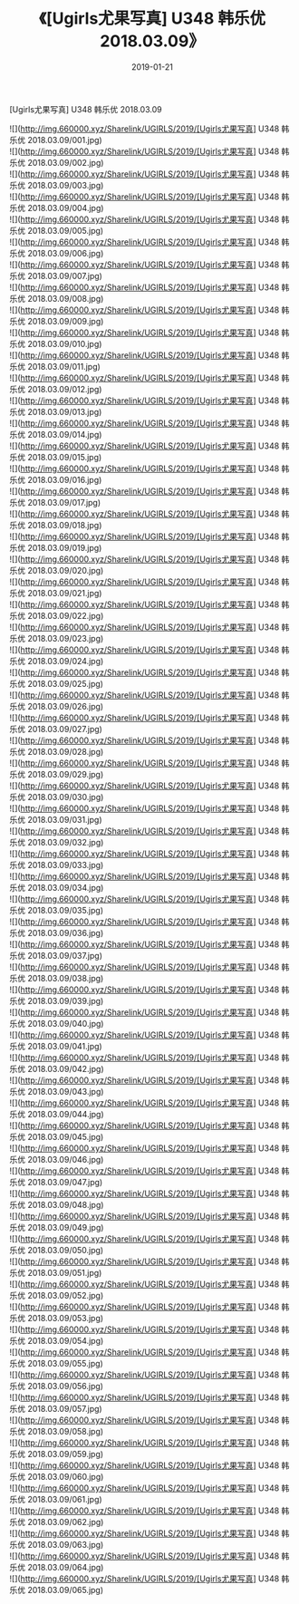 ﻿---
layout: post
title:  《[Ugirls尤果写真] U348 韩乐优 2018.03.09》
date:   2019-01-21
img: http://img.660000.xyz/Sharelink/UGIRLS/2019/[Ugirls尤果写真] U348 韩乐优 2018.03.09/000.jpg
categories: [美女, 清纯, 唯美]
---

[Ugirls尤果写真] U348 韩乐优 2018.03.09

 ![](http://img.660000.xyz/Sharelink/UGIRLS/2019/[Ugirls尤果写真] U348 韩乐优 2018.03.09/001.jpg) <br>![](http://img.660000.xyz/Sharelink/UGIRLS/2019/[Ugirls尤果写真] U348 韩乐优 2018.03.09/002.jpg) <br>![](http://img.660000.xyz/Sharelink/UGIRLS/2019/[Ugirls尤果写真] U348 韩乐优 2018.03.09/003.jpg) <br>![](http://img.660000.xyz/Sharelink/UGIRLS/2019/[Ugirls尤果写真] U348 韩乐优 2018.03.09/004.jpg) <br>![](http://img.660000.xyz/Sharelink/UGIRLS/2019/[Ugirls尤果写真] U348 韩乐优 2018.03.09/005.jpg) <br>![](http://img.660000.xyz/Sharelink/UGIRLS/2019/[Ugirls尤果写真] U348 韩乐优 2018.03.09/006.jpg) <br>![](http://img.660000.xyz/Sharelink/UGIRLS/2019/[Ugirls尤果写真] U348 韩乐优 2018.03.09/007.jpg) <br>![](http://img.660000.xyz/Sharelink/UGIRLS/2019/[Ugirls尤果写真] U348 韩乐优 2018.03.09/008.jpg) <br>![](http://img.660000.xyz/Sharelink/UGIRLS/2019/[Ugirls尤果写真] U348 韩乐优 2018.03.09/009.jpg) <br>![](http://img.660000.xyz/Sharelink/UGIRLS/2019/[Ugirls尤果写真] U348 韩乐优 2018.03.09/010.jpg) <br>![](http://img.660000.xyz/Sharelink/UGIRLS/2019/[Ugirls尤果写真] U348 韩乐优 2018.03.09/011.jpg) <br>![](http://img.660000.xyz/Sharelink/UGIRLS/2019/[Ugirls尤果写真] U348 韩乐优 2018.03.09/012.jpg) <br>![](http://img.660000.xyz/Sharelink/UGIRLS/2019/[Ugirls尤果写真] U348 韩乐优 2018.03.09/013.jpg) <br>![](http://img.660000.xyz/Sharelink/UGIRLS/2019/[Ugirls尤果写真] U348 韩乐优 2018.03.09/014.jpg) <br>![](http://img.660000.xyz/Sharelink/UGIRLS/2019/[Ugirls尤果写真] U348 韩乐优 2018.03.09/015.jpg) <br>![](http://img.660000.xyz/Sharelink/UGIRLS/2019/[Ugirls尤果写真] U348 韩乐优 2018.03.09/016.jpg) <br>![](http://img.660000.xyz/Sharelink/UGIRLS/2019/[Ugirls尤果写真] U348 韩乐优 2018.03.09/017.jpg) <br>![](http://img.660000.xyz/Sharelink/UGIRLS/2019/[Ugirls尤果写真] U348 韩乐优 2018.03.09/018.jpg) <br>![](http://img.660000.xyz/Sharelink/UGIRLS/2019/[Ugirls尤果写真] U348 韩乐优 2018.03.09/019.jpg) <br>![](http://img.660000.xyz/Sharelink/UGIRLS/2019/[Ugirls尤果写真] U348 韩乐优 2018.03.09/020.jpg) <br>![](http://img.660000.xyz/Sharelink/UGIRLS/2019/[Ugirls尤果写真] U348 韩乐优 2018.03.09/021.jpg) <br>![](http://img.660000.xyz/Sharelink/UGIRLS/2019/[Ugirls尤果写真] U348 韩乐优 2018.03.09/022.jpg) <br>![](http://img.660000.xyz/Sharelink/UGIRLS/2019/[Ugirls尤果写真] U348 韩乐优 2018.03.09/023.jpg) <br>![](http://img.660000.xyz/Sharelink/UGIRLS/2019/[Ugirls尤果写真] U348 韩乐优 2018.03.09/024.jpg) <br>![](http://img.660000.xyz/Sharelink/UGIRLS/2019/[Ugirls尤果写真] U348 韩乐优 2018.03.09/025.jpg) <br>![](http://img.660000.xyz/Sharelink/UGIRLS/2019/[Ugirls尤果写真] U348 韩乐优 2018.03.09/026.jpg) <br>![](http://img.660000.xyz/Sharelink/UGIRLS/2019/[Ugirls尤果写真] U348 韩乐优 2018.03.09/027.jpg) <br>![](http://img.660000.xyz/Sharelink/UGIRLS/2019/[Ugirls尤果写真] U348 韩乐优 2018.03.09/028.jpg) <br>![](http://img.660000.xyz/Sharelink/UGIRLS/2019/[Ugirls尤果写真] U348 韩乐优 2018.03.09/029.jpg) <br>![](http://img.660000.xyz/Sharelink/UGIRLS/2019/[Ugirls尤果写真] U348 韩乐优 2018.03.09/030.jpg) <br>![](http://img.660000.xyz/Sharelink/UGIRLS/2019/[Ugirls尤果写真] U348 韩乐优 2018.03.09/031.jpg) <br>![](http://img.660000.xyz/Sharelink/UGIRLS/2019/[Ugirls尤果写真] U348 韩乐优 2018.03.09/032.jpg) <br>![](http://img.660000.xyz/Sharelink/UGIRLS/2019/[Ugirls尤果写真] U348 韩乐优 2018.03.09/033.jpg) <br>![](http://img.660000.xyz/Sharelink/UGIRLS/2019/[Ugirls尤果写真] U348 韩乐优 2018.03.09/034.jpg) <br>![](http://img.660000.xyz/Sharelink/UGIRLS/2019/[Ugirls尤果写真] U348 韩乐优 2018.03.09/035.jpg) <br>![](http://img.660000.xyz/Sharelink/UGIRLS/2019/[Ugirls尤果写真] U348 韩乐优 2018.03.09/036.jpg) <br>![](http://img.660000.xyz/Sharelink/UGIRLS/2019/[Ugirls尤果写真] U348 韩乐优 2018.03.09/037.jpg) <br>![](http://img.660000.xyz/Sharelink/UGIRLS/2019/[Ugirls尤果写真] U348 韩乐优 2018.03.09/038.jpg) <br>![](http://img.660000.xyz/Sharelink/UGIRLS/2019/[Ugirls尤果写真] U348 韩乐优 2018.03.09/039.jpg) <br>![](http://img.660000.xyz/Sharelink/UGIRLS/2019/[Ugirls尤果写真] U348 韩乐优 2018.03.09/040.jpg) <br>![](http://img.660000.xyz/Sharelink/UGIRLS/2019/[Ugirls尤果写真] U348 韩乐优 2018.03.09/041.jpg) <br>![](http://img.660000.xyz/Sharelink/UGIRLS/2019/[Ugirls尤果写真] U348 韩乐优 2018.03.09/042.jpg) <br>![](http://img.660000.xyz/Sharelink/UGIRLS/2019/[Ugirls尤果写真] U348 韩乐优 2018.03.09/043.jpg) <br>![](http://img.660000.xyz/Sharelink/UGIRLS/2019/[Ugirls尤果写真] U348 韩乐优 2018.03.09/044.jpg) <br>![](http://img.660000.xyz/Sharelink/UGIRLS/2019/[Ugirls尤果写真] U348 韩乐优 2018.03.09/045.jpg) <br>![](http://img.660000.xyz/Sharelink/UGIRLS/2019/[Ugirls尤果写真] U348 韩乐优 2018.03.09/046.jpg) <br>![](http://img.660000.xyz/Sharelink/UGIRLS/2019/[Ugirls尤果写真] U348 韩乐优 2018.03.09/047.jpg) <br>![](http://img.660000.xyz/Sharelink/UGIRLS/2019/[Ugirls尤果写真] U348 韩乐优 2018.03.09/048.jpg) <br>![](http://img.660000.xyz/Sharelink/UGIRLS/2019/[Ugirls尤果写真] U348 韩乐优 2018.03.09/049.jpg) <br>![](http://img.660000.xyz/Sharelink/UGIRLS/2019/[Ugirls尤果写真] U348 韩乐优 2018.03.09/050.jpg) <br>![](http://img.660000.xyz/Sharelink/UGIRLS/2019/[Ugirls尤果写真] U348 韩乐优 2018.03.09/051.jpg) <br>![](http://img.660000.xyz/Sharelink/UGIRLS/2019/[Ugirls尤果写真] U348 韩乐优 2018.03.09/052.jpg) <br>![](http://img.660000.xyz/Sharelink/UGIRLS/2019/[Ugirls尤果写真] U348 韩乐优 2018.03.09/053.jpg) <br>![](http://img.660000.xyz/Sharelink/UGIRLS/2019/[Ugirls尤果写真] U348 韩乐优 2018.03.09/054.jpg) <br>![](http://img.660000.xyz/Sharelink/UGIRLS/2019/[Ugirls尤果写真] U348 韩乐优 2018.03.09/055.jpg) <br>![](http://img.660000.xyz/Sharelink/UGIRLS/2019/[Ugirls尤果写真] U348 韩乐优 2018.03.09/056.jpg) <br>![](http://img.660000.xyz/Sharelink/UGIRLS/2019/[Ugirls尤果写真] U348 韩乐优 2018.03.09/057.jpg) <br>![](http://img.660000.xyz/Sharelink/UGIRLS/2019/[Ugirls尤果写真] U348 韩乐优 2018.03.09/058.jpg) <br>![](http://img.660000.xyz/Sharelink/UGIRLS/2019/[Ugirls尤果写真] U348 韩乐优 2018.03.09/059.jpg) <br>![](http://img.660000.xyz/Sharelink/UGIRLS/2019/[Ugirls尤果写真] U348 韩乐优 2018.03.09/060.jpg) <br>![](http://img.660000.xyz/Sharelink/UGIRLS/2019/[Ugirls尤果写真] U348 韩乐优 2018.03.09/061.jpg) <br>![](http://img.660000.xyz/Sharelink/UGIRLS/2019/[Ugirls尤果写真] U348 韩乐优 2018.03.09/062.jpg) <br>![](http://img.660000.xyz/Sharelink/UGIRLS/2019/[Ugirls尤果写真] U348 韩乐优 2018.03.09/063.jpg) <br>![](http://img.660000.xyz/Sharelink/UGIRLS/2019/[Ugirls尤果写真] U348 韩乐优 2018.03.09/064.jpg) <br>![](http://img.660000.xyz/Sharelink/UGIRLS/2019/[Ugirls尤果写真] U348 韩乐优 2018.03.09/065.jpg) <br>
